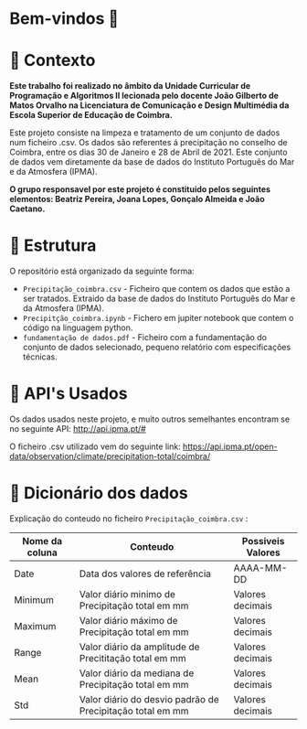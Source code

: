 # Bem-vindos 👋
# :school_satchel: Contexto
**Este trabalho foi realizado no âmbito da Unidade Curricular de Programação e Algoritmos II lecionada pelo docente João Gilberto de Matos Orvalho na Licenciatura de Comunicação e Design Multimédia da Escola Superior de Educação de Coimbra.**

Este projeto consiste na limpeza e tratamento de um conjunto de dados num ficheiro .csv. Os dados são referentes á precipitação no conselho de Coimbra, entre os dias 30 de Janeiro e 28 de Abril de 2021. Este conjunto de dados vem diretamente da base de dados do Instituto Português do Mar e da Atmosfera (IPMA).

**O grupo responsavel por este projeto é constituido pelos seguintes elementos: Beatriz Pereira, Joana Lopes, Gonçalo Almeida e João Caetano.**


# :bricks: Estrutura

O repositório está organizado da seguinte forma:

- `Precipitação_coimbra.csv` - Ficheiro que contem os dados que estão a ser tratados. Extraido da base de dados do Instituto Português do Mar e da Atmosfera (IPMA).
- `Precipitção_coimbra.ipynb` - Fichero em jupiter notebook que contem o código na linguagem python.
- `fundamentação de dados.pdf` - Ficheiro com a fundamentação do conjunto de dados selecionado, pequeno relatório com especificações técnicas.


# :satellite: API's Usados

Os dados usados neste projeto, e muito outros semelhantes encontram se no seguinte API: http://api.ipma.pt/#

O ficheiro .csv utilizado vem do seguinte link: https://api.ipma.pt/open-data/observation/climate/precipitation-total/coimbra/


# :notebook_with_decorative_cover: Dicionário dos dados 

Explicação do conteudo no ficheiro `Precipitação_coimbra.csv` :

|Nome da coluna | Conteudo                                                  |Possiveis Valores   |
|---------------|-----------------------------------------------------------|--------------------|
| Date          | Data dos valores de referência                            |AAAA-MM-DD          |
| Minimum       | Valor diário minimo de Precipitação total em mm           |Valores decimais    |
| Maximum       | Valor diário máximo de Precipitação total em mm           |Valores decimais    |
| Range         | Valor diário da amplitude de Precititação total em mm     |Valores decimais    |
| Mean          | Valor diário da mediana de Precipitação total em mm       |Valores decimais    |
| Std           | Valor diário do desvio padrão de Precipitação total em mm |Valores decimais    |
